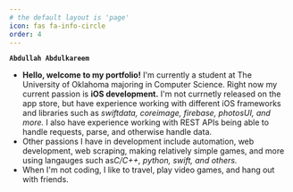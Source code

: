 ```yaml
---
# the default layout is 'page'
icon: fas fa-info-circle
order: 4
---
```


**`Abdullah Abdulkareem`**
<ul>
<li><strong>Hello, welcome to my portfolio!</strong> I'm currently a student at The University of Oklahoma majoring in Computer Science.
Right now my current passion is <strong>iOS development.</strong> I'm not currnetly released on the app store, but have experience working with
different iOS frameworks and libraries such as <em>swiftdata, coreimage, firebase, photosUI, and more.</em> I also have experience working with
REST APIs being able to handle requests, parse, and otherwise handle data.
</li>

<li>Other passions I have in development include automation, web development, web scraping, making relatively simple games, and more using
langauges such as<em>C/C++, python, swift, and others.</em>
</li>

<li>When I'm not coding, I like to travel, play video games, and hang out with friends.
</li>
</ul>
<!-- > Add Markdown syntax content to file `_tabs/about.md`{: .filepath } and it will show up on this page.
{: .prompt-tip } -->
